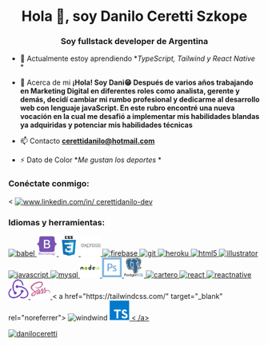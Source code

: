 <h1 align="center">Hola 👋, soy Danilo Ceretti Szkope</h1>
<h3 align="center">Soy fullstack developer de Argentina</h3>

- 🌱 Actualmente estoy aprendiendo **TypeScript, Tailwind y React Native* *

- 💬 Acerca de mi **¡Hola! Soy Dani😁 Después de varios años trabajando en Marketing Digital en diferentes roles como analista, gerente y demás, decidí cambiar mi rumbo profesional y dedicarme al desarrollo web con lenguaje javaScript. En este rubro encontré una nueva vocación en la cual me desafió a implementar mis habilidades blandas ya adquiridas y potenciar mis habilidades técnicas**

- 📫 Contacto **cerettidanilo@hotmail.com**

- ⚡ Dato de Color **Me gustan los deportes* *

<h3 align="left">Conéctate conmigo:</h3>
<
<a href="https://linkedin.com/in/www.linkedin.com/in/ cerettidanilo-dev" target="blank"><img align="center" src="https://raw.githubusercontent .com/rahuldkjain/github-profile-readme-generator/master/src/images/icons/Social/linked-in-alt.svg" alt="www.linkedin.com/in/ cerettidanilo-dev" height="30 " width="40" /></a>
</p>

<h3 align="left">Idiomas y herramientas:</h3>
<p align="left"> <a href="https://babeljs.io/" target="_blank" rel="noreferrer"> <img src="https://www.vectorlogo.zone/logos/ babeljs/babeljs-icon.svg" alt="babel" width="40" height="40"/> </a> <a href="https://getbootstrap.com" target="_blank" rel=" noreferrer"> <img src="https://raw.githubusercontent.com/devicons/devicon/master/icons/bootstrap/bootstrap-plain-wordmark.svg" alt="bootstrap" width="40" height="40 "/> </a> <a href="https://www.w3schools.com/css/" target="_blank" rel="noreferrer"> <img src="https://raw.githubusercontent.com/devicons/devicon/master/icons/css3/css3-original-wordmark.svg" alt="css3" width="40" height="40"/> </a> <a href="https: //expressjs.com" target="_blank" rel="noreferrer"> <img src="https://raw.githubusercontent.com/devicons/devicon/master/icons/express/express-original-wordmark.svg" alt="express" width="40" height="40"/> </a> <a href="https://firebase.google.com/" target="_blank" rel="noreferrer"> <img src="https://www.vectorlogo.zone/logos/firebase/firebase-icon.svg" alt="firebase" width="40" height="40"/> </a><a href="https://git-scm.com/" target="_blank" rel="noreferrer"> <img src="https://www.vectorlogo.zone/logos/git-scm/git- scm-icon.svg" alt="git" width="40" height="40"/> </a> <a href="https://heroku.com" target="_blank" rel="noreferrer" > <img src="https://www.vectorlogo.zone/logos/heroku/heroku-icon.svg" alt="heroku" width="40" height="40"/> </a> <a href ="https://www.w3.org/html/" target="_blank" rel="noreferrer"> <img src="https://raw.githubusercontent.com/devicons/devicon/master/icons/html5 /html5-original-wordmark.svg"alt="html5" ancho="40" altura="40"/> </a> <a href="https://www.adobe.com/in/products/illustrator.html" target="_blank" rel ="noreferrer"> <img src="https://www.vectorlogo.zone/logos/adobe_illustrator/adobe_illustrator-icon.svg" alt="illustrator" width="40" height="40"/> </a > <a href="https://developer.mozilla.org/en-US/docs/Web/JavaScript" target="_blank" rel="noreferrer"> <img src="https://raw.githubusercontent. com/devicons/devicon/master/icons/javascript/javascript-original.svg" alt="javascript" width="40" height="40"/> </a> <a href="https://www.mysql.com/" target="_blank" rel="noreferrer"> <img src="https://raw.githubusercontent.com/devicons/devicon/master/icons/mysql /mysql-original-wordmark.svg" alt="mysql" width="40" height="40"/> </a> <a href="https://nodejs.org" target="_blank" rel= "noreferrer"> <img src="https://raw.githubusercontent.com/devicons/devicon/master/icons/nodejs/nodejs-original-wordmark.svg" alt="nodejs" width="40" height=" 40"/> </a> <a href="https://www.photoshop.com/en" target="_blank" rel="noreferrer"> <img src="https://raw.githubusercontent.com/devicons/devicon/master/icons/photoshop/photoshop-line.svg" alt="photoshop" width="40" height="40"/> </a> <a href="https://www. postgresql.org" target="_blank" rel="noreferrer"> <img src="https://raw.githubusercontent.com/devicons/devicon/master/icons/postgresql/postgresql-original-wordmark.svg" alt= "postgresql" width="40" height="40"/> </a> <a href="https://postman.com" target="_blank" rel="noreferrer"> <img src="https: //www.vectorlogo.zone/logos/getpostman/getpostman-icon.svg" alt="cartero" ancho="40" altura="40"/> </a> <a href="https://reactjs.org/" target="_blank" rel="noreferrer"> <img src="https://raw.githubusercontent.com/devicons/devicon/master/icons/react/react -original-wordmark.svg" alt="react" width="40" height="40"/> </a> <a href="https://reactnative.dev/" target="_blank" rel=" noreferrer"> <img src="https://reactnative.dev/img/header_logo.svg" alt="reactnative" width="40" height="40"/> </a> <a href="https: //redux.js.org" target="_blank" rel="noreferrer"> <img src="https://raw.githubusercontent.com/devicons/devicon/master/icons/redux/redux-original.svg"alt="redux" width="40" height="40"/> </a> <a href="https://sass-lang.com" target="_blank" rel="noreferrer"> <img src ="https://raw.githubusercontent.com/devicons/devicon/master/icons/sass/sass-original.svg" alt="sass" width="40" height="40"/> </a> < a href="https://tailwindcss.com/" target="_blank" rel="noreferrer"> <img src="https://www.vectorlogo.zone/logos/tailwindcss/tailwindcss-icon.svg" alt ="windwind" width="40" height="40"/> </a> <a href="https://www.typescriptlang.org/" target="_blank" rel="noreferrer"> <img src="https://raw.githubusercontent.com/devicons/devicon/master/icons/typescript/typescript-original.svg" alt="typescript" width="40" height="40"/> < /a> </p>

<p><img align="center" src="https://github-readme-streak-stats.herokuapp.com/?user=daniloceretti&" alt="daniloceretti" /></p>
